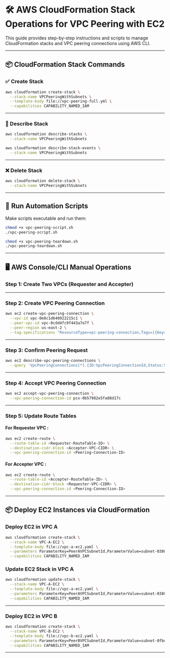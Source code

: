

# 🛠️ AWS CloudFormation Stack Operations for VPC Peering with EC2

This guide provides step-by-step instructions and scripts to manage CloudFormation stacks and VPC peering connections using AWS CLI.

---

## 📦 CloudFormation Stack Commands

### ✅ Create Stack

```bash
aws cloudformation create-stack \
  --stack-name VPCPeeringWithSubnets \
  --template-body file://vpc-peering-full.yml \
  --capabilities CAPABILITY_NAMED_IAM
```

---

### 📄 Describe Stack

```bash
aws cloudformation describe-stacks \
  --stack-name VPCPeeringWithSubnets
```

```bash
aws cloudformation describe-stack-events \
  --stack-name VPCPeeringWithSubnets
```

---

### ❌ Delete Stack

```bash
aws cloudformation delete-stack \
  --stack-name VPCPeeringWithSubnets
```

---

## 🔧 Run Automation Scripts

Make scripts executable and run them:

```bash
chmod +x vpc-peering-script.sh
./vpc-peering-script.sh
```

```bash
chmod +x vpc-peering-teardown.sh
./vpc-peering-teardown.sh
```

---

## 🖥️ AWS Console/CLI Manual Operations

### Step 1: Create Two VPCs (Requester and Accepter)

---

### Step 2: Create VPC Peering Connection

```bash
aws ec2 create-vpc-peering-connection \
  --vpc-id vpc-0e8c1d640922215c1 \
  --peer-vpc-id vpc-0cdd4fc9f443a7e7f \
  --peer-region us-east-2 \
  --tag-specifications "ResourceType=vpc-peering-connection,Tags=[{Key=Name,Value=Requester-to-Accepter}]"
```

---

### Step 3: Confirm Peering Request

```bash
aws ec2 describe-vpc-peering-connections \
  --query 'VpcPeeringConnections[*].{ID:VpcPeeringConnectionId,Status:Status.Code}'
```

---

### Step 4: Accept VPC Peering Connection

```bash
aws ec2 accept-vpc-peering-connection \
  --vpc-peering-connection-id pcx-0b57982e5fa88d17c
```

---

### Step 5: Update Route Tables

#### For  **Requester VPC** :

```bash
aws ec2 create-route \
  --route-table-id <Requester-RouteTable-ID> \
  --destination-cidr-block <Accepter-VPC-CIDR> \
  --vpc-peering-connection-id <Peering-Connection-ID>
```

#### For  **Accepter VPC** :

```bash
aws ec2 create-route \
  --route-table-id <Accepter-RouteTable-ID> \
  --destination-cidr-block <Requester-VPC-CIDR> \
  --vpc-peering-connection-id <Peering-Connection-ID>
```

---

## 📦 Deploy EC2 Instances via CloudFormation

### Deploy EC2 in VPC A

```bash
aws cloudformation create-stack \
  --stack-name VPC-A-EC2 \
  --template-body file://vpc-a-ec2.yaml \
  --parameters ParameterKey=PeerAVPCSubnetId,ParameterValue=subnet-03801f13a4fe332a1 \
  --capabilities CAPABILITY_NAMED_IAM
```

### Update EC2 Stack in VPC A

```bash
aws cloudformation update-stack \
  --stack-name VPC-A-EC2 \
  --template-body file://vpc-a-ec2.yaml \
  --parameters ParameterKey=PeerAVPCSubnetId,ParameterValue=subnet-03801f13a4fe332a1 \
  --capabilities CAPABILITY_NAMED_IAM
```

---

### Deploy EC2 in VPC B

```bash
aws cloudformation create-stack \
  --stack-name VPC-B-EC2 \
  --template-body file://vpc-b-ec2.yaml \
  --parameters ParameterKey=PeerBVPCSubnetId,ParameterValue=subnet-0fbdacb66ac33379f \
  --capabilities CAPABILITY_NAMED_IAM
```

---
